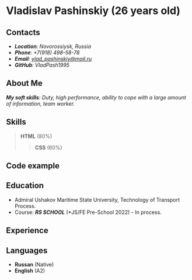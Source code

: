 # Vladislav Pashinskiy (26 years old)
## Contacts
* ***Location**: Novorossiysk, Russia*
* ***Phone**: +7(918) 498-58-78*
* ***Email**: vlad_pashinskiy@mail.ru* 
* ***GitHub**: VladPash1995*
## About Me
***My soft skills**: Duty, high performance, ability to cope with a large amount of information, team worker.*

## Skills
> **HTML** (80%)
>> **CSS** (60%)


## Code example
## Education
* Admiral Ushakov Maritime State University, Technology of Transport Process.
* Course: ***RS SCHOOL*** (*JS/FE  Pre-School 2022) - In process.
## Experience
## Languages
* **Russan** (Native)
* **English** (A2)
